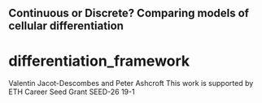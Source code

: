 ## Continuous or Discrete? Comparing models of cellular differentiation
# differentiation_framework

Valentin Jacot-Descombes and Peter Ashcroft
This work is supported by ETH Career Seed Grant SEED-26 19-1


